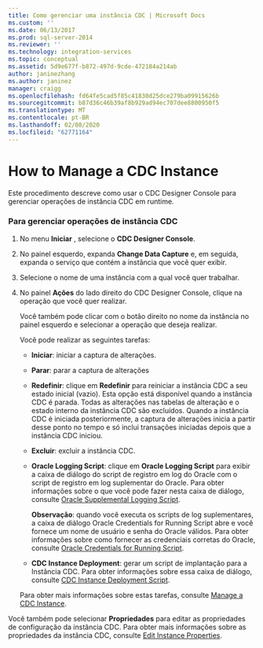 ```yaml
---
title: Como gerenciar uma instância CDC | Microsoft Docs
ms.custom: ''
ms.date: 06/13/2017
ms.prod: sql-server-2014
ms.reviewer: ''
ms.technology: integration-services
ms.topic: conceptual
ms.assetid: 5d9e677f-b872-497d-9cde-472184a214ab
author: janinezhang
ms.author: janinez
manager: craigg
ms.openlocfilehash: fd64fe5cad5f85c41830d25dce279ba09915626b
ms.sourcegitcommit: b87d36c46b39af8b929ad94ec707dee8800950f5
ms.translationtype: MT
ms.contentlocale: pt-BR
ms.lasthandoff: 02/08/2020
ms.locfileid: "62771164"
---
```

# <a name="how-to-manage-a-cdc-instance"></a>How to Manage a CDC Instance
  Este procedimento descreve como usar o CDC Designer Console para gerenciar operações de instância CDC em runtime.  
  
### <a name="to-manage-cdc-instance-operations"></a>Para gerenciar operações de instância CDC  
  
1.  No menu **Iniciar** , selecione o **CDC Designer Console**.  
  
2.  No painel esquerdo, expanda **Change Data Capture** e, em seguida, expanda o serviço que contém a instância que você quer exibir.  
  
3.  Selecione o nome de uma instância com a qual você quer trabalhar.  
  
4.  No painel **Ações** do lado direito do CDC Designer Console, clique na operação que você quer realizar.  
  
     Você também pode clicar com o botão direito no nome da instância no painel esquerdo e selecionar a operação que deseja realizar.  
  
     Você pode realizar as seguintes tarefas:  
  
    -   **Iniciar**: iniciar a captura de alterações.  
  
    -   **Parar**: parar a captura de alterações  
  
    -   **Redefinir**: clique em **Redefinir** para reiniciar a instância CDC a seu estado inicial (vazio). Esta opção está disponível quando a instância CDC é parada. Todas as alterações nas tabelas de alteração e o estado interno da instância CDC são excluídos. Quando a instância CDC é iniciada posteriormente, a captura de alterações inicia a partir desse ponto no tempo e só inclui transações iniciadas depois que a instância CDC iniciou.  
  
    -   **Excluir**: excluir a instância CDC.  
  
    -   **Oracle Logging Script**: clique em **Oracle Logging Script** para exibir a caixa de diálogo do script de registro em log do Oracle com o script de registro em log suplementar do Oracle. Para obter informações sobre o que você pode fazer nesta caixa de diálogo, consulte [Oracle Supplemental Logging Script](oracle-supplemental-logging-script.md).  
  
         **Observação**: quando você executa os scripts de log suplementares, a caixa de diálogo Oracle Credentials for Running Script abre e você fornece um nome de usuário e senha do Oracle válidos. Para obter informações sobre como fornecer as credenciais corretas do Oracle, consulte [Oracle Credentials for Running Script](oracle-credentials-for-running-script.md).  
  
    -   **CDC Instance Deployment**: gerar um script de implantação para a Instância CDC. Para obter informações sobre essa caixa de diálogo, consulte [CDC Instance Deployment Script](cdc-instance-deployment-script.md).  
  
     Para obter mais informações sobre estas tarefas, consulte [Manage a CDC Instance](manage-a-cdc-instance.md).  
  
 Você também pode selecionar **Propriedades** para editar as propriedades de configuração da instância CDC. Para obter mais informações sobre as propriedades da instância CDC, consulte [Edit Instance Properties](edit-instance-properties.md).  
  
  
